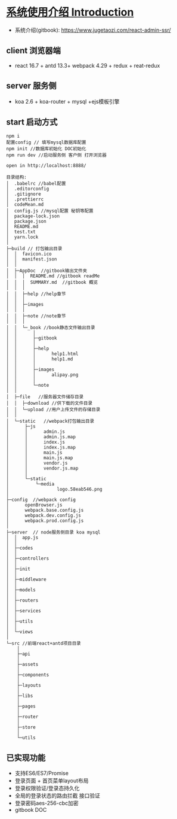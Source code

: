 # [系统使用介绍 Introduction](https://www.jugetaozi.com/react-admin-ssr/)

- 系统介绍(gitbook):  https://www.jugetaozi.com/react-admin-ssr/

## client 浏览器端
- react 16.7 + antd 13.3+ webpack 4.29 + redux + reat-redux

## server  服务侧
- koa 2.6 + koa-router + mysql +ejs模板引擎

## start 启动方式

```
npm i
配置config // 填写mysql数据库配置
npm init //数据库初始化 DOC初始化
npm run dev //启动服务侧 客户侧 打开浏览器

open in http://localhost:8888/

目录结构:
│  .babelrc //babel配置
│  .editorconfig
│  .gitignore
│  .prettierrc
│  codeMean.md
│  config.js //mysql配置 秘钥等配置
│  package-lock.json
│  package.json
│  README.md
│  test.txt
│  yarn.lock
│      
├─build // 打包输出目录
│  │  favicon.ico
│  │  manifest.json
│  │  
│  ├─AppDoc  //gitbook输出文件夹
│  │  │  README.md //gitbook readMe
│  │  │  SUMMARY.md  //gitbook 概览
│  │  │  
│  │  ├─help //help章节
│  │  │      
│  │  ├─images
│  │  │      
│  │  ├─note //note章节
│  │  │      
│  │  └─_book //book静态文件输出目录
│  │      │  
│  │      ├─gitbook
│  │      │          
│  │      ├─help
│  │      │      help1.html
│  │      │      help1.md
│  │      │      
│  │      ├─images
│  │      │      alipay.png
│  │      │      
│  │      └─note
│  │              
│  ├─file   //服务器文件储存目录
│  │  ├─download //供下载的文件目录
│  │  └─upload //用户上传文件的存储目录
│  │          
│  └─static   //webpack打包输出目录
│      ├─js
│      │      admin.js
│      │      admin.js.map
│      │      index.js
│      │      index.js.map
│      │      main.js
│      │      main.js.map
│      │      vendor.js
│      │      vendor.js.map
│      │      
│      └─static
│          └─media
│                  logo.58eab546.png
│                  
├─config  //webpack config
│      openBrowser.js
│      webpack.base.config.js
│      webpack.dev.config.js
│      webpack.prod.config.js
│    
├─server  // node服务侧目录 koa mysql
│  │  app.js
│  │  
│  ├─codes
│  │      
│  ├─controllers
│  │      
│  ├─init
│  │          
│  ├─middleware
│  │      
│  ├─models
│  │
│  ├─routers
│  │      
│  ├─services
│  │      
│  ├─utils
│  │      
│  └─views
│          
└─src //前端react+antd项目目录
    │  
    ├─api
    │      
    ├─assets
    │      
    ├─components
    │          
    ├─layouts
    │      
    ├─libs
    │          
    ├─pages
    │          
    ├─router
    │      
    ├─store
    │          
    └─utils
```


## 已实现功能

- 支持ES6/ES7/Promise 
- 登录页面 + 首页菜单layout布局
- 登录权限验证/登录态持久化
- 全局的登录状态的路由拦截 接口验证
- 登录密码aes-256-cbc加密
- gitbook DOC